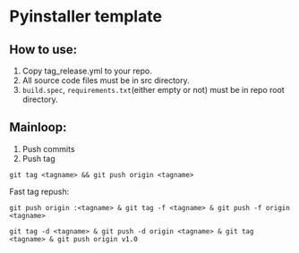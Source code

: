 # Pyinstaller template

## How to use:
1. Copy tag_release.yml to your repo.
3. All source code files must be in src directory.
2. `build.spec`, `requirements.txt`(either empty or not) must be in repo root directory.

## Mainloop:
1. Push commits
2. Push tag
```
git tag <tagname> && git push origin <tagname>
```
Fast tag repush:
```
git push origin :<tagname> & git tag -f <tagname> & git push -f origin <tagname>

git tag -d <tagname> & git push -d origin <tagname> & git tag <tagname> & git push origin v1.0
```